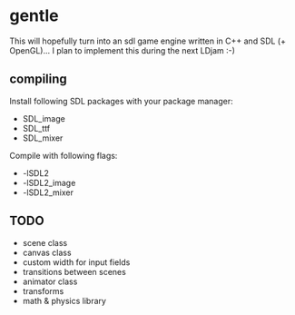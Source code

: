 # gentle
This will hopefully turn into an sdl game engine written in C++ and SDL (+ OpenGL)... I plan to implement this during the next LDjam :-)

## compiling
Install following SDL packages with your package manager:
* SDL_image
* SDL_ttf
* SDL_mixer

Compile with following flags:
* -lSDL2 
* -lSDL2_image
* -lSDL2_mixer

## TODO
* scene class
* canvas class
* custom width for input fields
* transitions between scenes
* animator class
* transforms
* math & physics library

